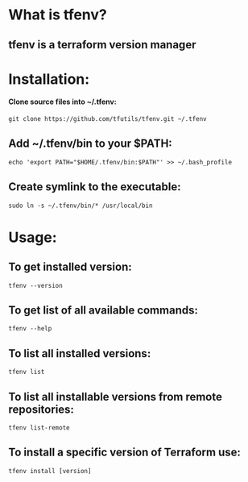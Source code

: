 # What is tfenv?
## tfenv is a terraform version manager

# Installation:
#### Clone source files into ~/.tfenv:
```shell
git clone https://github.com/tfutils/tfenv.git ~/.tfenv
```
## Add ~/.tfenv/bin to your $PATH:
```shell
echo 'export PATH="$HOME/.tfenv/bin:$PATH"' >> ~/.bash_profile
```
## Create symlink to the executable:
```shell
sudo ln -s ~/.tfenv/bin/* /usr/local/bin
```

# Usage:
## To get installed version:
```shell
tfenv --version
```
## To get list of all available commands:
```shell
tfenv --help
```
## To list all installed versions:
```shell
tfenv list
```
## To list all installable versions from remote repositories:
```shell
tfenv list-remote
```
## To install a specific version of Terraform use:
```shell
tfenv install [version]
```

